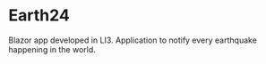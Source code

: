 # Earth24

Blazor app developed in LI3. Application to notify every earthquake happening in the world.

